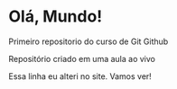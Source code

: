 # Olá, Mundo!
 Primeiro repositorio do curso de Git Github

 Repositório criado em uma aula ao vivo

Essa linha eu alteri no site. Vamos ver!

